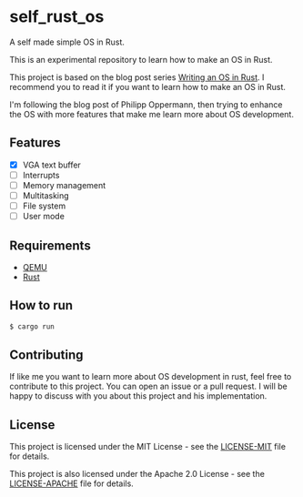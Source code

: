 # self_rust_os
A self made simple OS in Rust.

This is an experimental repository to learn how to make an OS in Rust.

This project is based on the blog post series [Writing an OS in Rust](https://os.phil-opp.com/). I recommend you to read it if you want to learn how to make an OS in Rust.

I'm following the blog post of Philipp Oppermann, then trying to enhance the OS with more features that make me learn more about OS development.

## Features

- [x] VGA text buffer
- [ ] Interrupts
- [ ] Memory management
- [ ] Multitasking
- [ ] File system
- [ ] User mode

## Requirements

- [QEMU](https://www.qemu.org/)
- [Rust](https://www.rust-lang.org/)

## How to run

```bash
$ cargo run
```

## Contributing

If like me you want to learn more about OS development in rust, feel free to contribute to this project. You can open an issue or a pull request. I will be happy to discuss with you about this project and his implementation.

## License  

This project is licensed under the MIT License - see the [LICENSE-MIT](LICENSE-MIT) file for details.

This project is also licensed under the Apache 2.0 License - see the [LICENSE-APACHE](LICENSE-APACHE) file for details.
